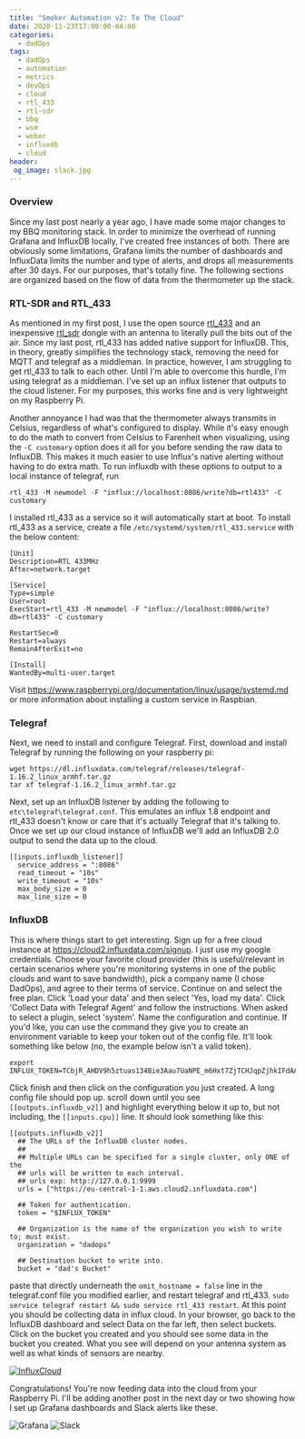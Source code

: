 ```yaml
---
title: "Smoker Automation v2: To The Cloud"
date: 2020-11-23T17:00:00-04:00
categories:
  - dadOps
tags:
  - dadOps
  - automation
  - metrics
  - devOps
  - cloud
  - rtl_433
  - rtl-sdr
  - bbq
  - wsm
  - weber
  - influxdb
  - cloud
header:
 og_image: slack.jpg
---
```

### Overview
Since my last post nearly a year ago, I have made some major changes to my BBQ monitoring stack. In order to minimize the overhead of running Grafana and InfluxDB locally, I've created free instances of both. There are obviously some limitations, Grafana limits the number of dashboards and InfluxData limits the number and type of alerts, and drops all measurements after 30 days. For our purposes, that's totally fine. The following sections are organized based on the flow of data from the thermometer up the stack.  


### RTL-SDR and RTL_433
As mentioned in my first post, I use the open source [rtl_433](https://github.com/merbanan/rtl_433) and an inexpensive [rtl_sdr](https://rtl-sdr.com) dongle with an antenna to literally pull the bits out of the air. Since my last post, rtl_433 has added native support for InfluxDB. This, in theory, greatly simplifies the technology stack, removing the need for MQTT and telegraf as a middleman. In practice, however, I am struggling to get rtl_433 to talk to each other. Until I'm able to overcome this hurdle, I'm using telegraf as a middleman. I've set up an influx listener that outputs to the cloud listener. For my purposes, this works fine and is very lightweight on my Raspberry Pi.  

Another annoyance I had was that the thermometer always transmits in Celsius, regardless of what's configured to display. While it's easy enough to do the math to convert from Celsius to Farenheit when visualizing, using the `-C customary` option does it all for you before sending the raw data to InfluxDB. This makes it much easier to use Influx's native alerting without having to do extra math. To run influxdb with these options to output to a local instance of telegraf, run  

```
rtl_433 -M newmodel -F "influx://localhost:8086/write?db=rtl433" -C customary
```

I installed rtl_433 as a service so it will automatically start at boot. To install rtl_433 as a service, create a file `/etc/systemd/system/rtl_433.service` with the below content:

```
[Unit]
Description=RTL 433MHz
After=network.target

[Service]
Type=simple
User=root
ExecStart=rtl_433 -M newmodel -F "influx://localhost:8086/write?db=rtl433" -C customary

RestartSec=0
Restart=always
RemainAfterExit=no

[Install]
WantedBy=multi-user.target
```
Visit https://www.raspberrypi.org/documentation/linux/usage/systemd.md or more information about installing a custom service in Raspbian.


### Telegraf
Next, we need to install and configure Telegraf. First, download and install Telegraf by running the following on your raspberry pi:

```
wget https://dl.influxdata.com/telegraf/releases/telegraf-1.16.2_linux_armhf.tar.gz
tar xf telegraf-1.16.2_linux_armhf.tar.gz
```
Next, set up an InfluxDB listener by adding the following to `etc\telegraf\telegraf.conf`. This emulates an influx 1.8 endpoint and rtl_433 doesn't know or care that it's actually Telegraf that it's talking to. Once we set up our cloud instance of InfluxDB we'll add an InfluxDB 2.0 output to send the data up to the cloud.

```
[[inputs.influxdb_listener]]
  service_address = ":8086"
  read_timeout = "10s"
  write_timeout = "10s"  
  max_body_size = 0
  max_line_size = 0

```


### InfluxDB
This is where things start to get interesting. Sign up for a free cloud instance at https://cloud2.influxdata.com/signup. I just use my google credentials. Choose your favorite cloud provider (this is useful/relevant in certain scenarios where you're monitoring systems in one of the public clouds and want to save bandwidth), pick a company name (I chose DadOps), and agree to their terms of service. Continue on and select the free plan. Click 'Load your data' and then select 'Yes, load my data'. Click 'Collect Data with Telegraf Agent' and follow the instructions. When asked to select a plugin, select 'system'. Name the configuration and continue. If you'd like, you can use the command they give you to create an environment variable to keep your token out of the config file. It'll look something like below (no, the example below isn't a valid token).

```
export INFLUX_TOKEN=TCbjR_AHDV9h5ztuas134Bie3Aau7UaNPE_m6Hxt7ZjTCHJqpZjhkIFdAAmZLGkqyEt6vKUSF4DZ6RnY5bSoAg==
```
Click finish and then click on the configuration you just created. A long config file should pop up. scroll down until you see `[[outputs.influxdb_v2]]` and highlight everything below it up to, but not including, the `[[inputs.cpu]]` line. It should look something like this:

```
[[outputs.influxdb_v2]]	
  ## The URLs of the InfluxDB cluster nodes.
  ##
  ## Multiple URLs can be specified for a single cluster, only ONE of the
  ## urls will be written to each interval.
  ## urls exp: http://127.0.0.1:9999
  urls = ["https://eu-central-1-1.aws.cloud2.influxdata.com"]

  ## Token for authentication.
  token = "$INFLUX_TOKEN"

  ## Organization is the name of the organization you wish to write to; must exist.
  organization = "dadops"

  ## Destination bucket to write into.
  bucket = "dad's Bucket"
```
paste that directly underneath the `omit_hostname = false` line in the telegraf.conf file you modified earlier, and restart telegraf and rtl_433. `sudo service telegraf restart && sudo service rtl_433 restart`. At this point you should be collecting data in influx cloud. In your browser, go back to the InfluxDB dashboard and select Data on the far left, then select buckets. Click on the bucket you created and you should see some data in the bucket you created. What you see will depend on your antenna system as well as what kinds of sensors are nearby.

[![InfluxCloud](/assets/images/InfluxCloud-1.png)](/assets/images/InfluxCloud-1.png)

Congratulations! You're now feeding data into the cloud from your Raspberry Pi. I'll be adding another post in the next day or two showing how I set up Grafana dashboards and Slack alerts like these.

![Grafana](/assets/images/grafana.jpeg) ![Slack](/assets/images/slack.jpg)